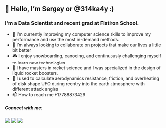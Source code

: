 ## 👋 Hello, I’m Sergey or @314ka4y  :) 

### I'm a Data Scientist and recent grad at Flatiron School.

- 👀 I’m currently improving my computer science skills to improve my performance and use the most in-demand methods.
- 💞️ I’m always looking to collaborate on projects that make our lives a little bit better
- 🎮 I enjoy snowboarding, canoeing, and continuously challenging myself to learn new technologies.
- 🚀 I have masters in rocket science and I was specialized in the design of liquid rocket boosters.
- 🐼 I used to calculate aerodynamics resistance, friction, and overheating of disk shape UFO during reentry into the earth atmosphere with different attack angles 
- 📫 How to reach me +17788873429

##### Connect with me:

<a href= 'https://www.linkedin.com/in/ssyrvachev/' rel="nofollow"><img src= "https://img.shields.io/badge/LinkedIn-0077B5?style=for-the-badge&logo=linkedin&logoColor=white" /></a>
<a href="https://medium.com/@SergeySyrvachev" rel="nofollow"><img src= "https://img.shields.io/badge/Blogger-FF5722?style=for-the-badge&logo=blogger&logoColor=white" /></a>
<a href="mailto:sergey@data-panda.com" rel="nofollow"><img src= "https://img.shields.io/badge/Gmail-D14836?style=for-the-badge&logo=gmail&logoColor=white" /></a>





<!---
314ka4y/314ka4y is a ✨ special ✨ repository because its `README.md` (this file) appears on your GitHub profile.
You can click the Preview link to take a look at your changes.
--->
